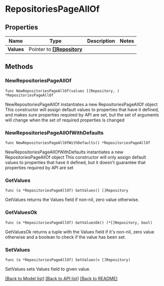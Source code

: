 # RepositoriesPageAllOf

## Properties

Name | Type | Description | Notes
------------ | ------------- | ------------- | -------------
**Values** | Pointer to [**[]Repository**](repository.md) |  | 

## Methods

### NewRepositoriesPageAllOf

`func NewRepositoriesPageAllOf(values []Repository, ) *RepositoriesPageAllOf`

NewRepositoriesPageAllOf instantiates a new RepositoriesPageAllOf object
This constructor will assign default values to properties that have it defined,
and makes sure properties required by API are set, but the set of arguments
will change when the set of required properties is changed

### NewRepositoriesPageAllOfWithDefaults

`func NewRepositoriesPageAllOfWithDefaults() *RepositoriesPageAllOf`

NewRepositoriesPageAllOfWithDefaults instantiates a new RepositoriesPageAllOf object
This constructor will only assign default values to properties that have it defined,
but it doesn't guarantee that properties required by API are set

### GetValues

`func (o *RepositoriesPageAllOf) GetValues() []Repository`

GetValues returns the Values field if non-nil, zero value otherwise.

### GetValuesOk

`func (o *RepositoriesPageAllOf) GetValuesOk() (*[]Repository, bool)`

GetValuesOk returns a tuple with the Values field if it's non-nil, zero value otherwise
and a boolean to check if the value has been set.

### SetValues

`func (o *RepositoriesPageAllOf) SetValues(v []Repository)`

SetValues sets Values field to given value.



[[Back to Model list]](../README.md#documentation-for-models) [[Back to API list]](../README.md#documentation-for-api-endpoints) [[Back to README]](../README.md)


